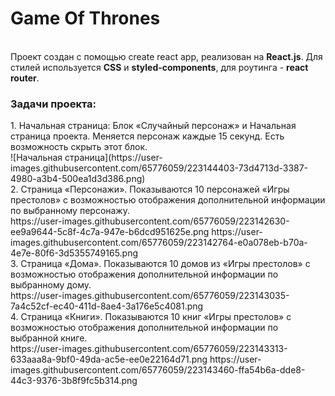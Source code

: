 <h1>Game Of Thrones</h1>
<br>
Проект создан с помощью create react app, реализован на <b>React.js</b>. Для стилей используется <b>CSS</b> и <b>styled-components</b>,
для роутинга - <b>react router</b>.
<br>
<h3>Задачи проекта:</h3>
1.	Начальная страница: Блок «Случайный персонаж» и Начальная страница проекта.  Меняется персонаж каждые 15 секунд. Есть возможность скрыть этот блок.
<br>
![Начальная страница](https://user-images.githubusercontent.com/65776059/223144403-73d4713d-3387-4980-a3b4-500ea1d3d386.png)


<br>
2.	Страница «Персонажи».  Показываются 10 персонажей «Игры престолов» с возможностью отображения дополнительной информации по выбранному персонажу.
<br>
https://user-images.githubusercontent.com/65776059/223142630-ee9a9644-5c8f-4c7a-947e-b6dcd951625e.png
https://user-images.githubusercontent.com/65776059/223142764-e0a078eb-b70a-4e7e-80f6-3d5355749165.png
<br>
3.	Страница «Дома». Показываются 10 домов из «Игры престолов» с возможностью отображения дополнительной информации по выбранному дому.
<br>
https://user-images.githubusercontent.com/65776059/223143035-7a4c52cf-ec40-411d-8ae4-3a176e5c4081.png
<br>
4.	Страница «Книги». Показываются 10 книг «Игры престолов» с возможностью отображения дополнительной информации по выбранной книге.
<br>
https://user-images.githubusercontent.com/65776059/223143313-633aaa8a-9bf0-49da-ac5e-ee0e22164d71.png
https://user-images.githubusercontent.com/65776059/223143460-ffa54b6a-dde8-44c3-9376-3b8f9fc5b314.png
<br>
